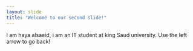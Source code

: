 ```yaml
---
layout: slide
title: "Welcome to our second slide!"
---
```

I am haya alsaeid, i am an IT student at king Saud university.
Use the left arrow to go back!
